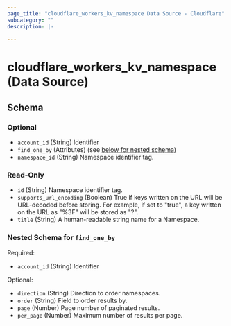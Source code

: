 ```yaml
---
page_title: "cloudflare_workers_kv_namespace Data Source - Cloudflare"
subcategory: ""
description: |-
  
---
```


# cloudflare_workers_kv_namespace (Data Source)




<!-- schema generated by tfplugindocs -->
## Schema

### Optional

- `account_id` (String) Identifier
- `find_one_by` (Attributes) (see [below for nested schema](#nestedatt--find_one_by))
- `namespace_id` (String) Namespace identifier tag.

### Read-Only

- `id` (String) Namespace identifier tag.
- `supports_url_encoding` (Boolean) True if keys written on the URL will be URL-decoded before storing. For example, if set to "true", a key written on the URL as "%3F" will be stored as "?".
- `title` (String) A human-readable string name for a Namespace.

<a id="nestedatt--find_one_by"></a>
### Nested Schema for `find_one_by`

Required:

- `account_id` (String) Identifier

Optional:

- `direction` (String) Direction to order namespaces.
- `order` (String) Field to order results by.
- `page` (Number) Page number of paginated results.
- `per_page` (Number) Maximum number of results per page.


